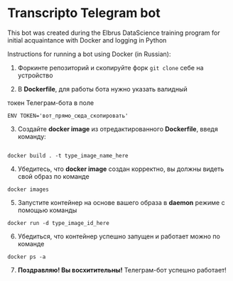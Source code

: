 # Transcripto Telegram bot

This bot was created during the Elbrus DataScience training program for initial acquaintance with Docker and logging in Python

Instructions for running a bot using Docker (in Russian):

1. Форкинте репозиторий и скопируйте форк `git clone` себе на устройство

2. В **Dockerfile**, для работы бота нужно указать валидный

токен Телеграм-бота в поле 
```
ENV TOKEN='вот_прямо_сюда_скопировать'
```

3. Создайте **docker image** из отредактированного **Dockerfile**, введя команду:
```

docker build . -t type_image_name_here

```

4. Убедитесь, что **docker image** создан корректно, вы должны видеть свой образ по команде 
```
docker images
```

5. Запустите контейнер на основе вашего образа в **daemon** режиме с помощью команды
```
docker run -d type_image_id_here
```

6. Убедиться, что контейнер успешно запущен и работает можно по команде

```
docker ps -a
```

7. **Поздравляю! Вы восхитительны!** Телеграм-бот успешно работает!